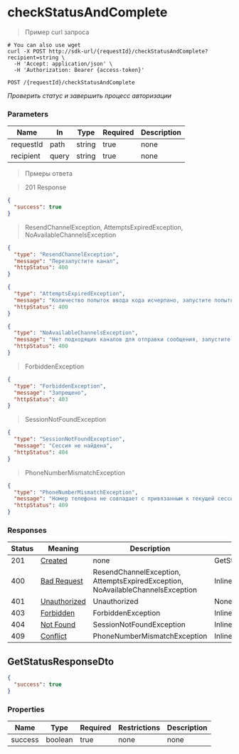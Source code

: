 # checkStatusAndComplete

> Пример curl запроса

```shell
# You can also use wget
curl -X POST http://sdk-url/{requestId}/checkStatusAndComplete?recipient=string \
  -H 'Accept: application/json' \
  -H 'Authorization: Bearer {access-token}'

```


`POST /{requestId}/checkStatusAndComplete`

*Проверить статус и завершить процесс авторизации*

<h3>Parameters</h3>

|Name|In|Type|Required|Description|
|---|---|---|---|---|
|requestId|path|string|true|none|
|recipient|query|string|true|none|

> Прмеры ответа

> 201 Response

```json
{
  "success": true
}
```

> ResendChannelException, AttemptsExpiredException, NoAvailableChannelsException

```json
{
  "type": "ResendChannelException",
  "message": "Перезапустите канал",
  "httpStatus": 400
}
```

```json
{
  "type": "AttemptsExpiredException",
  "message": "Количество попыток ввода кода исчерпано, запустите попытку авторизации заново",
  "httpStatus": 400
}
```

```json
{
  "type": "NoAvailableChannelsException",
  "message": "Нет подходящих каналов для отправки сообщения, запустите попытку авторизации заново",
  "httpStatus": 400
}
```

> ForbiddenException

```json
{
  "type": "ForbiddenException",
  "message": "Запрещено",
  "httpStatus": 403
}
```

> SessionNotFoundException

```json
{
  "type": "SessionNotFoundException",
  "message": "Сессия не найдена",
  "httpStatus": 404
}
```

> PhoneNumberMismatchException

```json
{
  "type": "PhoneNumberMismatchException",
  "message": "Номер телефона не совпадает с привязанным к текущей сессии.",
  "httpStatus": 409
}
```

<h3>Responses</h3>

|Status|Meaning|Description|Schema|
|---|---|---|---|
|201|[Created](https://tools.ietf.org/html/rfc7231#section-6.3.2)|none|GetStatusResponseDto|
|400|[Bad Request](https://tools.ietf.org/html/rfc7231#section-6.5.1)|ResendChannelException, AttemptsExpiredException, NoAvailableChannelsException|Inline|
|401|[Unauthorized](https://tools.ietf.org/html/rfc7235#section-3.1)|Unauthorized|None|
|403|[Forbidden](https://tools.ietf.org/html/rfc7231#section-6.5.3)|ForbiddenException|Inline|
|404|[Not Found](https://tools.ietf.org/html/rfc7231#section-6.5.4)|SessionNotFoundException|Inline|
|409|[Conflict](https://tools.ietf.org/html/rfc7231#section-6.5.8)|PhoneNumberMismatchException|Inline|

<h2>GetStatusResponseDto</h2>

```json
{
  "success": true
}

```

### Properties

|Name|Type|Required|Restrictions|Description|
|---|---|---|---|---|
|success|boolean|true|none|none|
